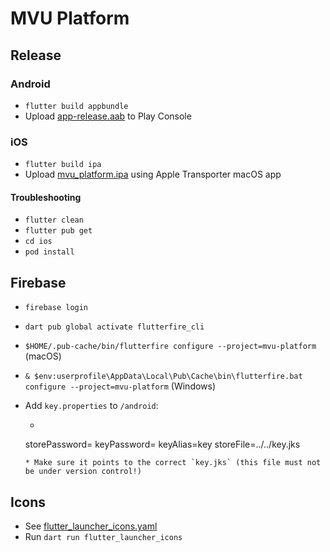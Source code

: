 # MVU Platform

## Release

### Android

* `flutter build appbundle`
* Upload [app-release.aab](build/app/outputs/bundle/release/app-release.aab) to Play Console

### iOS

* `flutter build ipa`
* Upload [mvu_platform.ipa](build/ios/ipa/mvu_platform.ipa) using Apple Transporter macOS app

#### Troubleshooting

* `flutter clean`
* `flutter pub get`
* `cd ios`
* `pod install`

## Firebase

* `firebase login`
* `dart pub global activate flutterfire_cli`

* `$HOME/.pub-cache/bin/flutterfire configure --project=mvu-platform` (macOS)
* `& $env:userprofile\AppData\Local\Pub\Cache\bin\flutterfire.bat configure --project=mvu-platform` (Windows)

* Add `key.properties` to `/android`:
    * ```
  storePassword=<PASSWORD>
  keyPassword=<PASSWORD>
  keyAlias=key
  storeFile=../../key.jks
    ```
    * Make sure it points to the correct `key.jks` (this file must not be under version control!)

## Icons

* See [flutter_launcher_icons.yaml](flutter_launcher_icons.yaml)
* Run `dart run flutter_launcher_icons`
